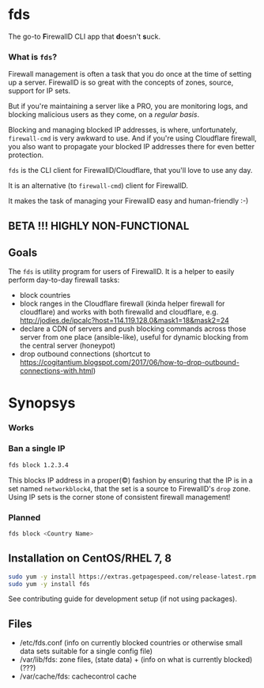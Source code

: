 # fds
 
The go-to **F**irewallD CLI app that **d**oesn't **s**uck.

### What is `fds`?
 
 Firewall management is often a task that you do once at the time of setting up a server.
 FirewallD is so great with the concepts of zones, source, support for IP sets.
 
 But if you're maintaining a server like a PRO, you are monitoring logs, and blocking malicious users as they come, on a *regular basis*.
 
 Blocking and managing blocked IP addresses, is where, unfortunately, `firewall-cmd` is very awkward to use.
 And if you're using Cloudflare firewall, you also want to propagate your blocked IP addresses there for even better protection.
 
`fds` is the CLI client for FirewallD/Cloudflare, that you'll love to use any day.

It is an alternative (to `firewall-cmd`) client for FirewallD.

It makes the task of managing your FirewallD easy and human-friendly :-)

## BETA !!! HIGHLY NON-FUNCTIONAL

## Goals 

The `fds` is utility program for users of FirewallD. It is a helper to easily perform day-to-day 
firewall tasks:

* block countries
* block ranges in the Cloudflare firewall (kinda helper firewall for cloudflare) 
and works with both firewalld and cloudflare, e.g. http://jodies.de/ipcalc?host=114.119.128.0&mask1=18&mask2=24
* declare a CDN of servers and push blocking commands across those server from one place (ansible-like), useful for dynamic blocking
from the central server (honeypot)
* drop outbound connections (shortcut to https://cogitantium.blogspot.com/2017/06/how-to-drop-outbound-connections-with.html) 

# Synopsys

### Works

### Ban a single IP

```bash
fds block 1.2.3.4
```

This blocks IP address in a proper(©) fashion by ensuring that the IP is in a set named `networkblock4`,
that the set is a source to FirewallD's `drop` zone. Using IP sets is the corner stone of consistent
firewall management!

### Planned

```bash
fds block <Country Name>
```

## Installation on CentOS/RHEL 7, 8

```bash
sudo yum -y install https://extras.getpagespeed.com/release-latest.rpm
sudo yum -y install fds
```

See contributing guide for development setup (if not using packages).

## Files

* /etc/fds.conf (info on currently blocked countries or otherwise small data sets suitable for a single config file)
* /var/lib/fds: zone files, (state data) + (info on what is currently blocked) (???)
* /var/cache/fds: cachecontrol cache